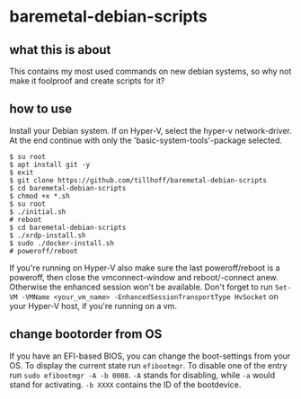 # baremetal-debian-scripts

## what this is about

This contains my most used commands on new debian systems, so why not make it foolproof and create scripts for it?

## how to use

Install your Debian system.
If on Hyper-V, select the hyper-v network-driver.
At the end continue with only the 'basic-system-tools'-package selected.

```
$ su root
$ apt install git -y
$ exit
$ git clone https://github.com/tillhoff/baremetal-debian-scripts
$ cd baremetal-debian-scripts
$ chmod +x *.sh
$ su root
$ ./initial.sh
# reboot
$ cd baremetal-debian-scripts
$ ./xrdp-install.sh
$ sudo ./docker-install.sh
# poweroff/reboot
```

If you're running on Hyper-V also make sure the last poweroff/reboot is a poweroff, then close the vmconnect-window and reboot/-connect anew. Otherwise the enhanced session won't be available.
Don't forget to run ```Set-VM -VMName <your_vm_name> -EnhancedSessionTransportType HvSocket``` on your Hyper-V host, if you're running on a vm.


## change bootorder from OS
If you have an EFI-based BIOS, you can change the boot-settings from your OS.
To display the current state run ```efibootmgr```.
To disable one of the entry run ```sudo efibootmgr -A -b 0008```.
```-A``` stands for disabling, while ```-a``` would stand for activating.
```-b XXXX``` contains the ID of the bootdevice.
